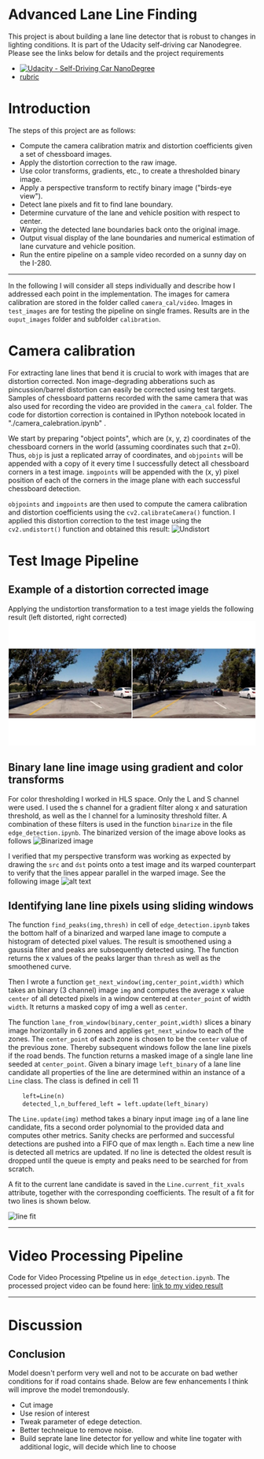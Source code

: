 # Advanced Lane Line Finding

This project is about building a lane line detector that is robust to changes in lighting conditions. 
It is part of the Udacity self-driving car Nanodegree. Please see the links below for details and the project requirements

* [![Udacity - Self-Driving Car NanoDegree](https://s3.amazonaws.com/udacity-sdc/github/shield-carnd.svg)](http://www.udacity.com/drive)
* [rubric](https://review.udacity.com/#!/rubrics/571/view)

# Introduction
The steps of this project are as follows:  

* Compute the camera calibration matrix and distortion coefficients given a set of chessboard images.
* Apply the distortion correction to the raw image.  
* Use color transforms, gradients, etc., to create a thresholded binary image.
* Apply a perspective transform to rectify binary image ("birds-eye view"). 
* Detect lane pixels and fit to find lane boundary.
* Determine curvature of the lane and vehicle position with respect to center.
* Warping the detected lane boundaries back onto the original image.
* Output visual display of the lane boundaries and numerical estimation of lane curvature and vehicle position.
* Run the entire pipeline on a sample video recorded on a sunny day on the I-280. 

---
[//]: # (Image References)

[image1]: ./output_images/test_calibration.jpg "Undistorted"
[image2]: ./output_images/undistort_image.jpg "Undistorted"
[image3]: ./output_images/stage1/binary.jpg "Binary Example"
[image4]: ./output_images/stage1/roi.jpg "Region of interest"
[image5]: ./output_images/stage1/project_lines.jpg "Projected lines"
[video1]: ./processed_project_video.mp4 "Video"


In the following I will consider all steps individually and describe how I addressed each point in the implementation. 
The images for camera calibration are stored in the folder called `camera_cal/video`.  Images in `test_images` are for testing the pipeline on single frames.  Results are in the  `ouput_images` folder and subfolder `calibration`.

# Camera calibration 

For extracting lane lines that bend it is crucial to work with images that are distortion corrected. Non image-degrading abberations such as pincussion/barrel distortion can easily be corrected using test targets. Samples of chessboard patterns recorded with the same camera that was also used for recording the video are provided in the `camera_cal` folder. 
The code for distortion correction is contained in IPython notebook located in "./camera_calebration.ipynb" .  

We start by preparing "object points", which are (x, y, z) coordinates of the chessboard corners in the world (assuming coordinates such that z=0).  Thus, `objp` is just a replicated array of coordinates, and `objpoints` will be appended with a copy of it every time I successfully detect all chessboard corners in a test image.  `imgpoints` will be appended with the (x, y) pixel position of each of the corners in the image plane with each successful chessboard detection.  

`objpoints` and `imgpoints` are then used to compute the camera calibration and distortion coefficients using the `cv2.calibrateCamera()` function. I applied this distortion correction to the test image using the `cv2.undistort()` function and obtained this result: 
![Undistort][image1]

# Test Image Pipeline

## Example of a distortion corrected image
Applying the undistortion transformation to a test image yields the following result (left distorted, right corrected)
![Undistort][image2]
## Binary lane line image using gradient and color transforms

For color thresholding I worked in HLS space. Only the L and S channel were used. I used the s channel for a gradient filter along x and saturation threshold, as well as the l channel for a luminosity threshold filter. A combination of these filters
is used in the function `binarize` in the file `edge_detection.ipynb`. The binarized version of the image above looks as follows
![Binarized image][image3]


I verified that my perspective transform was working as expected by drawing the `src` and `dst` points onto a test image and its warped counterpart to verify that the lines appear parallel in the warped image. See the following image
![alt text][image4]

## Identifying lane line pixels using sliding windows
The function `find_peaks(img,thresh)` in cell of `edge_detection.ipynb` takes the bottom half of a binarized and warped lane image to compute a histogram of detected pixel values. The result is smoothened using a gaussia filter and peaks are subsequently detected using. The function returns the x values of the peaks larger than `thresh` as well as the smoothened curve. 

Then I wrote a function `get_next_window(img,center_point,width)` which takes an binary (3 channel) image `img` and computes the average x value `center` of all detected pixels in a window centered at `center_point` of width `width`. It returns a masked copy of img a well as `center`.

The function `lane_from_window(binary,center_point,width)` slices a binary image horizontally in 6 zones and applies `get_next_window`  to each of the zones. The `center_point` of each zone is chosen to be the `center` value of the previous zone. Thereby subsequent windows follow the lane line pixels if the road bends. The function returns a masked image of a single lane line seeded at `center_point`. 
Given a binary image `left_binary` of a lane line candidate all properties of the line are determined within an instance of a `Line` class. The class is defined in cell 11
``` 
    left=Line(n)
    detected_l,n_buffered_left = left.update(left_binary)
```
The `Line.update(img)` method takes a binary input image `img` of a lane line candidate, fits a second order polynomial to the provided data and computes other metrics. Sanity checks are performed and successful detections are pushed into a FIFO que of max length `n`. Each time a new line is detected all metrics are updated. If no line is detected the oldest result is dropped until the queue is empty and peaks need to be searched for from scratch. 

A fit to the current lane candidate is saved in the `Line.current_fit_xvals` attribute, together with the corresponding coefficients. The result of a fit for two lines is shown below.

![line fit][image5]

---

# Video Processing Pipeline

Code for Video Processing Ptpeline us in `edge_detection.ipynb`. The processed project video can be found here:
[link to my video result](https://youtu.be/y0f0Yk1EXZo)

---

# Discussion

## Conclusion

 Model doesn't perform very well and not to be accurate on bad wether conditions for if road contains shade. Below are few enhancements I think will improve the model tremondously.
 * Cut image
 * Use resion of interest
 * Tweak parameter of edege detection.
 * Better techneique to remove noise.
 * Build seprate lane line detector for yellow and white line togater with additional logic, will decide which line to choose